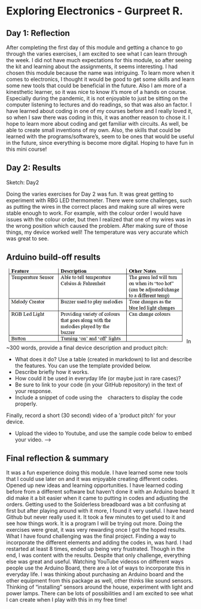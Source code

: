 # Exploring Electronics - Gurpreet R.

## Day 1: Reflection

After completing the first day of this module and getting a chance to go through the varies exercises, I am excited to see what I can learn through the week. I did not have much expectations for this module, so after seeing the kit and learning about the assignments, it seems interesting. I had chosen this module because the name was intriguing. To learn more when it comes to electronics, I thought it would be good to get some skills and learn some new tools that could be beneficial in the future. Also I am more of a kinesthetic learner, so it was nice to know it’s more of a hands on course. Especially during the pandemic, it is not enjoyable to just be sitting on the computer listening to lectures and do readings, so that was also an factor. I have learned about coding in one of my courses before and I really loved it, so when I saw there was coding in this, it was another reason to chose it. I hope to learn more about coding and get familiar with circuits. As well, be able to create small inventions of my own. Also, the skills that could be learned with the programs/software’s, seem to be ones that would be useful in the future, since everything is become more digital. Hoping to have fun in this mini course! 

## Day 2: Results
Sketch:  Day2

Doing the varies exercises for Day 2 was fun. It was great getting to experiment with RBG LED thermometer. There were some challenges, such as putting the wires in the correct places and making sure all wires were stable enough to work. For example, with the colour order I would have issues with the colour order, but then I realized that one of my wires was in the wrong position which caused the problem. After making sure of those things, my device worked well! The temperature was very accurate which was great to see.

## Arduino build-off results
![Table of Features](images/table.jpg "Table of Features!")
In ~300 words, provide a final device description and product pitch: 
- What does it do? Use a table (created in markdown) to list and describe the features. You can use the template provided below. 
- Describe briefly how it works.
- How could it be used in everyday life (or maybe just in rare cases)? 
- Be sure to link to your code (in your GitHub repository) in the text of your response.
- Include a snippet of code using the ``` ``` characters to display the code properly. 

Finally, record a short (30 second) video of a 'product pitch' for your device. 
- Upload the video to Youtube, and use the sample code below to embed your video.
-->

## Final reflection & summary
  It was a fun experience doing this module. I have learned some new tools that I could use later on and it was enjoyable creating different codes. Opened up new ideas and learning opportunities. I have learned coding before from a different software but haven’t done it with an Arduino board. It did make it a bit easier when it came to putting in codes and adjusting the orders. Getting used to the Solderless breadboard was a bit confusing at first but after playing around with it more, I found it very useful. I have heard Github but never really used it. It took a few minutes to get used to it and see how things work. It is a program I will be trying out more. Doing the exercises were great, it was very rewarding once I got the hoped results. What I have found challenging was the final project. Finding a way to incorporate the different elements and adding the codes in, was hard. I had restarted at least 8 times, ended up being very frustrated. Though in the end, I was content with the results. Despite that only challenge, everything else was great and useful. Watching YouTube videoss on different ways people use the Arduino Board, there are a lot of ways to incorporate this in everyday life. I was thinking about purchasing an Arduino board and the other equipment from this package as well, other thinks like sound sensors. Thinking of “installing” sensors around the house, experiment with light and power lamps. There can be lots of possibilities and I am excited to see what I can create when I play with this in my free time!
